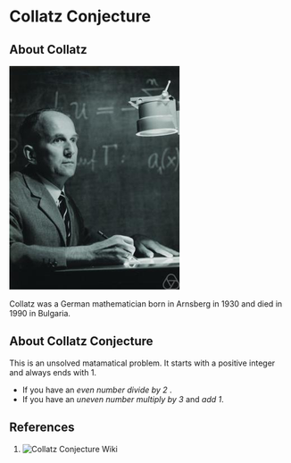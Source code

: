 # Collatz Conjecture

## About Collatz 
![Collatz](Lothar_Collatz.jpg)

Collatz was a German mathematician born in Arnsberg in 1930 and died in 1990 in Bulgaria. 

## About Collatz Conjecture 
This is an unsolved matamatical problem. It starts with a positive integer and always ends with 1. 

* If you have an *even number divide by 2* .
* If you have an *uneven number multiply by 3* and *add 1*.








## References  
1. ![Collatz Conjecture Wiki](https://en.wikipedia.org/wiki/Collatz_conjecture)
